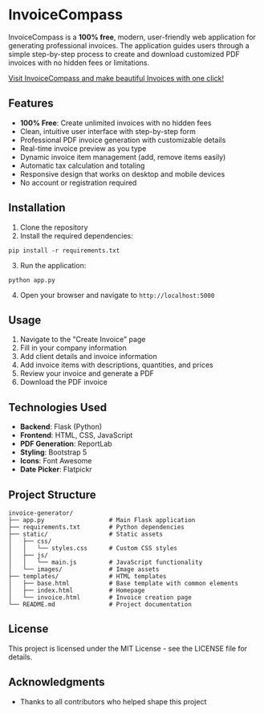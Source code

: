 # InvoiceCompass

InvoiceCompass is a **100% free**, modern, user-friendly web application for generating professional invoices. The application guides users through a simple step-by-step process to create and download customized PDF invoices with no hidden fees or limitations.

[Visit InvoiceCompass and make beautiful Invoices with one click!](https://invoicecompass.com/)

## Features

- **100% Free**: Create unlimited invoices with no hidden fees
- Clean, intuitive user interface with step-by-step form
- Professional PDF invoice generation with customizable details
- Real-time invoice preview as you type
- Dynamic invoice item management (add, remove items easily)
- Automatic tax calculation and totaling
- Responsive design that works on desktop and mobile devices
- No account or registration required

## Installation

1. Clone the repository
2. Install the required dependencies:

```
pip install -r requirements.txt
```

3. Run the application:

```
python app.py
```

4. Open your browser and navigate to `http://localhost:5000`

## Usage

1. Navigate to the "Create Invoice" page
2. Fill in your company information
3. Add client details and invoice information
4. Add invoice items with descriptions, quantities, and prices
5. Review your invoice and generate a PDF
6. Download the PDF invoice

## Technologies Used

- **Backend**: Flask (Python)
- **Frontend**: HTML, CSS, JavaScript
- **PDF Generation**: ReportLab
- **Styling**: Bootstrap 5
- **Icons**: Font Awesome
- **Date Picker**: Flatpickr

## Project Structure

```
invoice-generator/
├── app.py                  # Main Flask application
├── requirements.txt        # Python dependencies
├── static/                 # Static assets
│   ├── css/
│   │   └── styles.css      # Custom CSS styles
│   ├── js/
│   │   └── main.js         # JavaScript functionality
│   └── images/             # Image assets
├── templates/              # HTML templates
│   ├── base.html           # Base template with common elements
│   ├── index.html          # Homepage
│   └── invoice.html        # Invoice creation page
└── README.md               # Project documentation
```

## License

This project is licensed under the MIT License - see the LICENSE file for details.

## Acknowledgments

- Thanks to all contributors who helped shape this project
